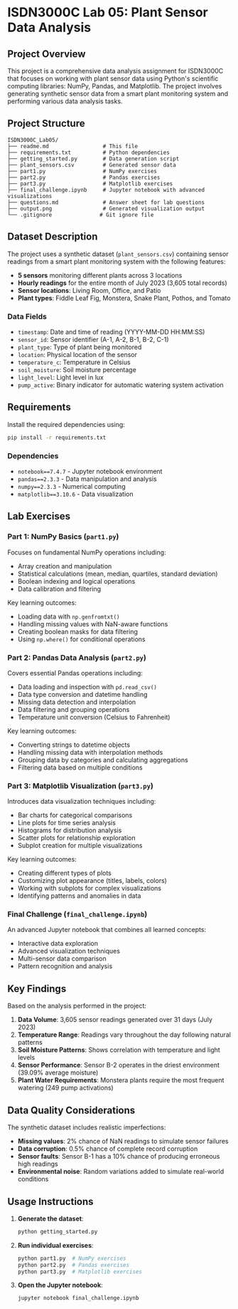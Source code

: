 # ISDN3000C Lab 05: Plant Sensor Data Analysis

## Project Overview

This project is a comprehensive data analysis assignment for ISDN3000C that focuses on working with plant sensor data using Python's scientific computing libraries: NumPy, Pandas, and Matplotlib. The project involves generating synthetic sensor data from a smart plant monitoring system and performing various data analysis tasks.

## Project Structure

```
ISDN3000C_Lab05/
├── readme.md                 # This file
├── requirements.txt          # Python dependencies
├── getting_started.py        # Data generation script
├── plant_sensors.csv         # Generated sensor data
├── part1.py                  # NumPy exercises
├── part2.py                  # Pandas exercises  
├── part3.py                  # Matplotlib exercises
├── final_challenge.ipynb     # Jupyter notebook with advanced visualizations
├── questions.md              # Answer sheet for lab questions
├── output.png                # Generated visualization output
└── .gitignore               # Git ignore file
```

## Dataset Description

The project uses a synthetic dataset (`plant_sensors.csv`) containing sensor readings from a smart plant monitoring system with the following features:

- **5 sensors** monitoring different plants across 3 locations
- **Hourly readings** for the entire month of July 2023 (3,605 total records)
- **Sensor locations**: Living Room, Office, and Patio
- **Plant types**: Fiddle Leaf Fig, Monstera, Snake Plant, Pothos, and Tomato

### Data Fields

- `timestamp`: Date and time of reading (YYYY-MM-DD HH:MM:SS)
- `sensor_id`: Sensor identifier (A-1, A-2, B-1, B-2, C-1)
- `plant_type`: Type of plant being monitored
- `location`: Physical location of the sensor
- `temperature_c`: Temperature in Celsius
- `soil_moisture`: Soil moisture percentage
- `light_level`: Light level in lux
- `pump_active`: Binary indicator for automatic watering system activation

## Requirements

Install the required dependencies using:

```bash
pip install -r requirements.txt
```

### Dependencies

- `notebook==7.4.7` - Jupyter notebook environment
- `pandas==2.3.3` - Data manipulation and analysis
- `numpy==2.3.3` - Numerical computing
- `matplotlib==3.10.6` - Data visualization

## Lab Exercises

### Part 1: NumPy Basics (`part1.py`)

Focuses on fundamental NumPy operations including:
- Array creation and manipulation
- Statistical calculations (mean, median, quartiles, standard deviation)
- Boolean indexing and logical operations
- Data calibration and filtering

Key learning outcomes:
- Loading data with `np.genfromtxt()`
- Handling missing values with NaN-aware functions
- Creating boolean masks for data filtering
- Using `np.where()` for conditional operations

### Part 2: Pandas Data Analysis (`part2.py`)

Covers essential Pandas operations including:
- Data loading and inspection with `pd.read_csv()`
- Data type conversion and datetime handling
- Missing data detection and interpolation
- Data filtering and grouping operations
- Temperature unit conversion (Celsius to Fahrenheit)

Key learning outcomes:
- Converting strings to datetime objects
- Handling missing data with interpolation methods
- Grouping data by categories and calculating aggregations
- Filtering data based on multiple conditions

### Part 3: Matplotlib Visualization (`part3.py`)

Introduces data visualization techniques including:
- Bar charts for categorical comparisons
- Line plots for time series analysis
- Histograms for distribution analysis
- Scatter plots for relationship exploration
- Subplot creation for multiple visualizations

Key learning outcomes:
- Creating different types of plots
- Customizing plot appearance (titles, labels, colors)
- Working with subplots for complex visualizations
- Identifying patterns and anomalies in data

### Final Challenge (`final_challenge.ipynb`)

An advanced Jupyter notebook that combines all learned concepts:
- Interactive data exploration
- Advanced visualization techniques
- Multi-sensor data comparison
- Pattern recognition and analysis

## Key Findings

Based on the analysis performed in the project:

1. **Data Volume**: 3,605 sensor readings generated over 31 days (July 2023)
2. **Temperature Range**: Readings vary throughout the day following natural patterns
3. **Soil Moisture Patterns**: Shows correlation with temperature and light levels
4. **Sensor Performance**: Sensor B-2 operates in the driest environment (39.09% average moisture)
5. **Plant Water Requirements**: Monstera plants require the most frequent watering (249 pump activations)

## Data Quality Considerations

The synthetic dataset includes realistic imperfections:
- **Missing values**: 2% chance of NaN readings to simulate sensor failures
- **Data corruption**: 0.5% chance of complete record corruption
- **Sensor faults**: Sensor B-1 has a 10% chance of producing erroneous high readings
- **Environmental noise**: Random variations added to simulate real-world conditions

## Usage Instructions

1. **Generate the dataset**:
   ```bash
   python getting_started.py
   ```

2. **Run individual exercises**:
   ```bash
   python part1.py  # NumPy exercises
   python part2.py  # Pandas exercises
   python part3.py  # Matplotlib exercises
   ```

3. **Open the Jupyter notebook**:
   ```bash
   jupyter notebook final_challenge.ipynb
   ```
